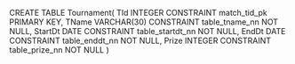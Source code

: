 CREATE TABLE Tournament(
    TId     INTEGER CONSTRAINT match_tid_pk PRIMARY KEY,
    TName   VARCHAR(30)  CONSTRAINT table_tname_nn NOT NULL,
    StartDt DATE CONSTRAINT  table_startdt_nn NOT NULL,
    EndDt   DATE CONSTRAINT  table_enddt_nn NOT NULL,
    Prize INTEGER CONSTRAINT table_prize_nn NOT NULL
)